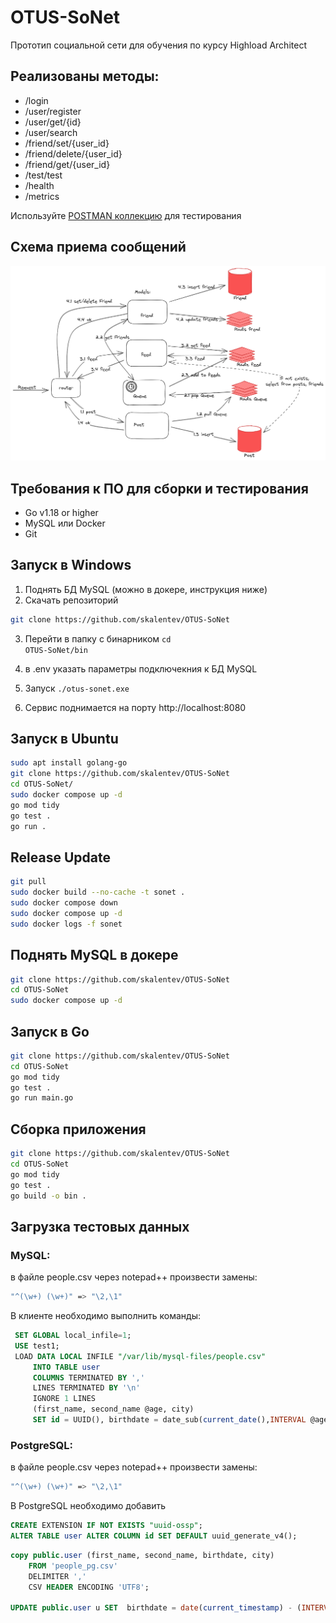 # OTUS-SoNet

Прототип социальной сети для обучения по курсу Highload Architect

## Реализованы методы:
* /login
* /user/register
* /user/get/{id}
* /user/search
* /friend/set/{user_id}
* /friend/delete/{user_id}
* /friend/get/{user_id}
* /test/test
* /health
* /metrics

Используйте [POSTMAN коллекцию](https://github.com/skalentev/OTUS-SoNet/blob/main/OTUS-SoNet.postman_collection.json) для тестирования


## Схема приема сообщений
![кеширование запросов](doc/img/cashe.png)


## Требования к ПО для сборки и тестирования
- Go v1.18 or higher
- MySQL или Docker
- Git

## Запуск в Windows
1. Поднять БД MySQL (можно в докере, инструкция ниже)
2. Скачать репозиторий 
```bash
git clone https://github.com/skalentev/OTUS-SoNet
```
3. Перейти в папку с бинарником
   <code>cd OTUS-SoNet/bin</code>

4. в .env указать параметры подключекния к БД MySQL
5. Запуск
<code>./otus-sonet.exe</code>
6. Сервис поднимается на порту http://localhost:8080


## Запуск в Ubuntu
```bash
sudo apt install golang-go
git clone https://github.com/skalentev/OTUS-SoNet
cd OTUS-SoNet/
sudo docker compose up -d
go mod tidy
go test .
go run .
```

## Release Update
```bash
git pull
sudo docker build --no-cache -t sonet .
sudo docker compose down
sudo docker compose up -d
sudo docker logs -f sonet
```


## Поднять MySQL в докере
```bash
git clone https://github.com/skalentev/OTUS-SoNet
cd OTUS-SoNet
sudo docker compose up -d
```

## Запуск в Go
```bash
git clone https://github.com/skalentev/OTUS-SoNet
cd OTUS-SoNet
go mod tidy
go test .
go run main.go
```

## Сборка приложения
```bash
git clone https://github.com/skalentev/OTUS-SoNet
cd OTUS-SoNet
go mod tidy
go test .
go build -o bin .
```

## Загрузка тестовых данных
### MySQL:
в файле people.csv через notepad++ произвести замены:
```bash
"^(\w+) (\w+)" => "\2,\1"
```

В клиенте необходимо выполнить команды:
```sql
 SET GLOBAL local_infile=1;
 USE test1; 
 LOAD DATA LOCAL INFILE "/var/lib/mysql-files/people.csv" 
     INTO TABLE user 
     COLUMNS TERMINATED BY ',' 
     LINES TERMINATED BY '\n' 
     IGNORE 1 LINES 
     (first_name, second_name @age, city) 
     SET id = UUID(), birthdate = date_sub(current_date(),INTERVAL @age YEAR);
```
### PostgreSQL:
в файле people.csv через notepad++ произвести замены:
```bash
"^(\w+) (\w+)" => "\2,\1"
```
В PostgreSQL необходимо добавить
```sql
CREATE EXTENSION IF NOT EXISTS "uuid-ossp";
ALTER TABLE user ALTER COLUMN id SET DEFAULT uuid_generate_v4();
```

```sql
copy public.user (first_name, second_name, birthdate, city) 
    FROM 'people_pg.csv' 
    DELIMITER ',' 
    CSV HEADER ENCODING 'UTF8';

UPDATE public.user u SET  birthdate = date(current_timestamp) - (INTERVAL '1y')*to_number(u.birthdate,'999');

```

